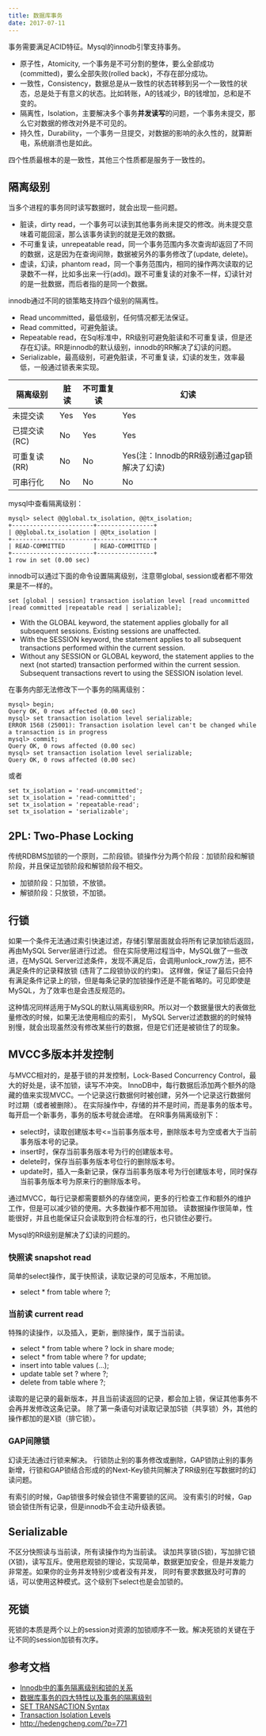 ```yaml
---
title: 数据库事务
date: 2017-07-11
---
```


事务需要满足ACID特征。Mysql的innodb引擎支持事务。

* 原子性，Atomicity, 一个事务是不可分割的整体，要么全部成功(committed)，要么全部失败(rolled back)，不存在部分成功。
* 一致性，Consistency，数据总是从一致性的状态转移到另一个一致性的状态，总是处于有意义的状态。比如转账，A的钱减少，B的钱增加，总和是不变的。
* 隔离性，Isolation，主要解决多个事务**并发读写**的问题，一个事务未提交，那么它对数据的修改对外是不可见的。
* 持久性，Durability，一个事务一旦提交，对数据的影响的永久性的，就算断电，系统崩溃也是如此。

四个性质最根本的是一致性，其他三个性质都是服务于一致性的。

## 隔离级别

当多个进程的事务同时读写数据时，就会出现一些问题。

* 脏读，dirty read，一个事务可以读到其他事务尚未提交的修改。尚未提交意味着可能回滚，那么该事务读到的就是无效的数据。
* 不可重复读，unrepeatable read，同一个事务范围内多次查询却返回了不同的数据，这是因为在查询间隙，数据被另外的事务修改了(update, delete)。
* 虚读，幻读，phantom read，同一个事务范围内，相同的操作两次读取的记录数不一样，比如多出来一行(add)。跟不可重复读的对象不一样，幻读针对的是一批数据，而后者指的是同一个数据。

innodb通过不同的锁策略支持四个级别的隔离性。

* Read uncommitted，最低级别，任何情况都无法保证。
* Read committed，可避免脏读。
* Repeatable read，在Sql标准中，RR级别可避免脏读和不可重复读，但是还存在幻读。RR是innodb的默认级别，innodb的RR解决了幻读的问题。
* Serializable，最高级别，可避免脏读，不可重复读，幻读的发生，效率最低，一般通过锁表来实现。

| 隔离级别     | 脏读 | 不可重复读 | 幻读                                       |
|--------------|------|------------|--------------------------------------------|
| 未提交读     | Yes  | Yes        | Yes                                        |
| 已提交读(RC) | No   | Yes        | Yes                                        |
| 可重复读(RR) | No   | No         | Yes(注：Innodb的RR级别通过gap锁解决了幻读) |
| 可串行化     | No   | No         | No                                         |

mysql中查看隔离级别：

```mysql
mysql> select @@global.tx_isolation, @@tx_isolation;
+-----------------------+----------------+
| @@global.tx_isolation | @@tx_isolation |
+-----------------------+----------------+
| READ-COMMITTED        | READ-COMMITTED |
+-----------------------+----------------+
1 row in set (0.00 sec)
```

innodb可以通过下面的命令设置隔离级别，注意带global, session或者都不带效果是不一样的。

```mysql
set [global | session] transaction isolation level [read uncommitted |read committed |repeatable read | serializable];
```

* With the GLOBAL keyword, the statement applies globally for all subsequent sessions. Existing sessions are unaffected.
* With the SESSION keyword, the statement applies to all subsequent transactions performed within the current session.
* Without any SESSION or GLOBAL keyword, the statement applies to the next (not started) transaction performed within the current session. Subsequent transactions revert to using the SESSION isolation level.

在事务内部无法修改下一个事务的隔离级别：

```mysql
mysql> begin;
Query OK, 0 rows affected (0.00 sec)
mysql> set transaction isolation level serializable;
ERROR 1568 (25001): Transaction isolation level can't be changed while a transaction is in progress
mysql> commit;
Query OK, 0 rows affected (0.00 sec)
mysql> set transaction isolation level serializable;
Query OK, 0 rows affected (0.00 sec)
```

或者

```mysql
set tx_isolation = 'read-uncommitted';
set tx_isolation = 'read-committed';
set tx_isolation = 'repeatable-read';
set tx_isolation = 'serializable';
```

## 2PL: Two-Phase Locking

传统RDBMS加锁的一个原则，二阶段锁。锁操作分为两个阶段：加锁阶段和解锁阶段，并且保证加锁阶段和解锁阶段不相交。

* 加锁阶段：只加锁，不放锁。
* 解锁阶段：只放锁，不加锁。

## 行锁

如果一个条件无法通过索引快速过滤，存储引擎层面就会将所有记录加锁后返回，再由MySQL Server层进行过滤。
但在实际使用过程当中，MySQL做了一些改进，在MySQL Server过滤条件，发现不满足后，会调用unlock_row方法，把不满足条件的记录释放锁 (违背了二段锁协议的约束)。
这样做，保证了最后只会持有满足条件记录上的锁，但是每条记录的加锁操作还是不能省略的。可见即使是MySQL，为了效率也是会违反规范的。

这种情况同样适用于MySQL的默认隔离级别RR。所以对一个数据量很大的表做批量修改的时候，如果无法使用相应的索引，
MySQL Server过滤数据的的时候特别慢，就会出现虽然没有修改某些行的数据，但是它们还是被锁住了的现象。

## MVCC多版本并发控制

与MVCC相对的，是基于锁的并发控制，Lock-Based Concurrency Control，最大的好处是，读不加锁，读写不冲突。
InnoDB中，每行数据后添加两个额外的隐藏的值来实现MVCC。一个记录这行数据何时被创建，另外一个记录这行数据何时过期（或者被删除）。
在实际操作中，存储的并不是时间，而是事务的版本号。每开启一个新事务，事务的版本号就会递增。
在RR事务隔离级别下：

* select时，读取创建版本号<=当前事务版本号，删除版本号为空或者大于当前事务版本号的记录。
* insert时，保存当前事务版本号为行的创建版本号。
* delete时，保存当前事务版本号位行的删除版本号。
* update时，插入一条新记录，保存当前事务版本号为行创建版本号，同时保存当前事务版本号为原来行的删除版本号。

通过MVCC，每行记录都需要额外的存储空间，更多的行检查工作和额外的维护工作，但是可以减少锁的使用。大多数操作都不用加锁。
读数据操作很简单，性能很好，并且也能保证只会读取到符合标准的行，也只锁住必要行。

Mysql的RR级别是解决了幻读的问题的。

### 快照读 snapshot read

简单的select操作，属于快照读，读取记录的可见版本，不用加锁。

* select * from table where ?;

### 当前读 current read

特殊的读操作，以及插入，更新，删除操作，属于当前读。

* select * from table where ? lock in share mode;
* select * from table where ? for update;
* insert into table values (...);
* update table set ? where ?;
* delete from table where ?;

读取的是记录的最新版本，并且当前读返回的记录，都会加上锁，保证其他事务不会再并发修改这条记录。
除了第一条语句对读取记录加S锁（共享锁）外，其他的操作都加的是X锁（排它锁）。

### GAP间隙锁

幻读无法通过行锁来解决。
行锁防止别的事务修改或删除，GAP锁防止别的事务新增，行锁和GAP锁结合形成的的Next-Key锁共同解决了RR级别在写数据时的幻读问题。

有索引的时候，Gap锁很多时候会锁住不需要锁的区间。
没有索引的时候，Gap锁会锁住所有记录，但是innodb不会主动升级表锁。

## Serializable

不区分快照读与当前读，所有读操作均为当前读。
读加共享锁(S锁)，写加排它锁(X锁)，读写互斥。使用悲观锁的理论，实现简单，数据更加安全，但是并发能力非常差。如果你的业务并发特别少或者没有并发，
同时有要求数据及时可靠的话，可以使用这种模式。这个级别下select也是会加锁的。

## 死锁

死锁的本质是两个以上的session对资源的加锁顺序不一致。解决死锁的关键在于让不同的session加锁有次序。

## 参考文档

* [Innodb中的事务隔离级别和锁的关系](https://tech.meituan.com/innodb-lock.html)
* [数据库事务的四大特性以及事务的隔离级别](http://www.cnblogs.com/fjdingsd/p/5273008.html)
* [SET TRANSACTION Syntax](https://dev.mysql.com/doc/refman/5.7/en/set-transaction.html)
* [Transaction Isolation Levels](https://dev.mysql.com/doc/refman/5.7/en/innodb-transaction-isolation-levels.html)
* http://hedengcheng.com/?p=771
